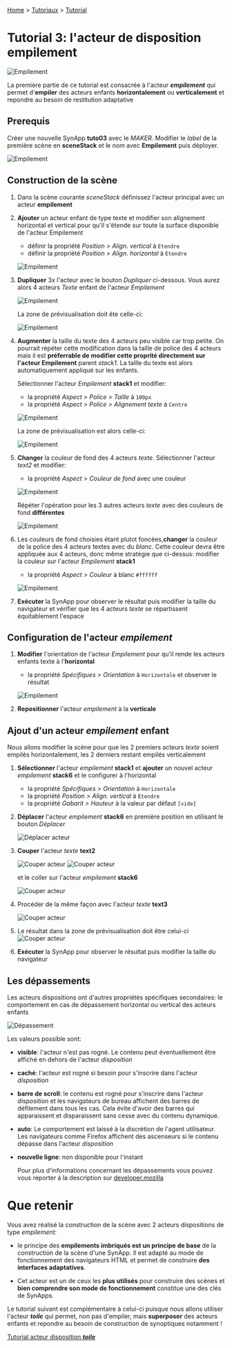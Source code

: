[Home](../../sitemap.md) > [Tutoriaux](../index.md) > [Tutorial](index.md)

# Tutorial 3: l'acteur de disposition **empilement**

![Empilement](assets/actor_stack.png)

La première partie de ce tutorial est consacrée à l'acteur **_empilement_** qui permet d'**empiler** des acteurs enfants **horizontalement** ou **verticalement** et repondre au besoin de restitution adaptative

## Prerequis

Créer une nouvelle SynApp **tuto03** avec le _MAKER_. Modifier le _label_ de la première scène en **sceneStack** et le _nom_ avec **Empilement** puis déployer.

![Empilement](assets/part1_scene.png)

## Construction de la scène

1. Dans la scène courante _sceneStack_ définissez l'acteur principal avec un acteur **empilement**

2. **Ajouter** un acteur enfant de type texte et modifier son alignement horizontal et vertical pour qu'il s'étende sur toute la surface disponible de l'acteur Empilement

    * définir la propriété _Position > Align. vertical_ à <code>Etendre</code>
    * définir la propriété _Position > Align. horizontal_ à <code>Etendre</code>

    ![Empilement](assets/part1_align.png)

3. **Dupliquer** 3x l'acteur avec le bouton _Dupliquer_ ci-dessous. Vous aurez alors 4 acteurs _Texte_ enfant de l'acteur _Empilement_

    ![Empilement](assets/part1_cloneText.png)

    La zone de prévisualisation doit ête celle-ci:

    ![Empilement](assets/part1_textsPreview.png)

4. **Augmenter** la taille du texte des 4 acteurs peu visible car trop petite. On pourrait répéter cette modification dans la taille de police des 4 acteurs mais il est **préferrable de modifier cette proprité directement sur l'acteur Empilement** parent _stack1_. La taille du texte est alors automatiquement appliqué sur les enfants.

    Sélectionner l'acteur _Empilement_ **stack1** et modifier:
    * la propriété _Aspect > Police > Taille_ à <code>100px</code>
    * la propriété _Aspect > Police > Alignement texte_ à <code>Centre</code>

    ![Empilement](assets/part1_police.png)

    La zone de prévisualisation est alors celle-ci:

    ![Empilement](assets/part1_textsPreview2.png)

5. **Changer** la couleur de fond des 4 acteurs _texte_. Sélectionner l'acteur _text2_ et modifier:

    * la propriété _Aspect > Couleur de fond_ avec une couleur

     ![Empilement](assets/part1_bgColor.png)

    Répéter l'opération pour les 3 autres acteurs _texte_ avec des couleurs de fond **différentes**

    ![Empilement](assets/part1_bgColors.png)

6. Les couleurs de fond choisies étant plutot foncées,**changer** la couleur de la police des 4 acteurs textes avec du _blanc_. Cette couleur devra être appliquée aux 4 acteurs, donc même stratégie que ci-dessus: modifier la couleur sur l'acteur _Empilement_ **stack1**

    * la propriété _Aspect > Couleur_ à blanc <code>#ffffff</code>

    ![Empilement](assets/part1_policeColor.png)

7. **Exécuter** la SynApp pour observer le résultat puis modifier la taille du navigateur et vérifier que les 4 acteurs _texte_ se répartissent équitablement l'espace

## Configuration de l'acteur _empilement_

1. **Modifier** l'orientation de l'acteur _Empilement_ pour qu'il rende les acteurs enfants texte à l'**horizontal**

    * la propriété _Spécifiques > Orientation_ à <code>Horizontale</code> et observer le résultat

    ![Empilement](assets/part1_horizontal.png)

2. **Repositionner** l'acteur _empilement_ à la **verticale**

## Ajout d'un acteur _empilement_ enfant

Nous allons modifier la scène pour que
les 2 premiers acteurs _texte_ soient empilés horizontalement, les 2 derniers restant empilés verticalement

1. **Sélectionner** l'acteur _empilement_ **stack1** et **ajouter** un nouvel acteur _empilement_ **stack6** et le configurer à l'horizontal

    * la propriété _Spécifiques > Orientation_ à <code>Horizontale</code>
    * la propriété _Position > Align. vertical_ à <code>Etendre</code>
    * la propriété _Gabarit > Hauteur_ à la valeur par défaut <code>[vide]</code>

2. **Déplacer** l'acteur _empilement_ **stack6** en première position en utilisant le bouton _Déplacer_

    ![Déplacer acteur](assets/part1_moveActor.png)

3. **Couper** l'acteur _texte_ **text2**

    ![Couper acteur](assets/part1_cutActor1.png)
    ![Couper acteur](assets/part1_cutActor2.png)

    et le coller sur l'acteur _empilement_ **stack6**

    ![Couper acteur](assets/part1_pasteActor.png)

4. Procéder de la même façon avec l'acteur _texte_ **text3**

    ![Couper acteur](assets/part1_stackHorizontal.png)

5. Le résultat dans la zone de prévisualisation doit être celui-ci
    ![Couper acteur](assets/part1_textsPreview3.png)

6. **Exécuter** la SynApp pour observer le résultat puis modifier la taille du navigateur

## Les dépassements

Les acteurs dispositions ont d'autres propriétés spécifiques secondaires: le comportement en cas de dépassement horizontal ou vertical des acteurs enfants

![Dépassement](assets/part1_overflow.png)

Les valeurs possible sont:

* **visible**: l'acteur n'est pas rogné. Le contenu peut éventuellement être affiché en dehors de l'acteur _disposition_

* **caché**: l'acteur est rogné si besoin pour s'inscrire dans l'acteur _disposition_

* **barre de scroll**: le contenu est rogné pour s'inscrire dans l'acteur _disposition_ et les navigateurs de bureau affichent des barres de défilement dans tous les cas. Cela évite d'avoir des barres qui apparaissent et disparaissent sans cesse avec du contenu dynamique.

* **auto**: Le comportement est laissé à la discrétion de l'agent utilisateur. Les navigateurs comme Firefox affichent des ascenseurs si le contenu dépasse dans l'acteur _disposition_
* **nouvelle ligne**: non disponible pour l'instant

  Pour plus d'informations concernant les dépassements vous pouvez vous reporter à la description sur [developer.mozilla](https://developer.mozilla.org/fr/docs/Web/CSS/overflow)

# Que retenir

Vous avez réalisé la construction de la scène avec 2 acteurs dispositions de type _empilement_:

* le principe des **empilements imbriqués est un principe de base** de la construction de la scène d'une SynApp. Il est adapté au mode de fonctionnement des navigateurs HTML et permet de construire **des interfaces adaptatives**.

* Cet acteur est un de ceux les **plus utilisés** pour construire des scènes et **bien comprendre son mode de fonctionnement** constitue une des clés de SynApps.

Le tutorial suivant est complémentaire à celui-ci puisque nous allons utiliser l'acteur **_toile_** qui permet, non pas d'empiler, mais **superposer** des acteurs enfants et repondre au besoin de construction de synoptiques notamment !

[Tutorial acteur disposition **_toile_**](part2.md)